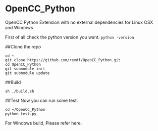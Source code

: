 # OpenCC_Python
OpenCC Python Extension with no external dependencies for Linux OSX and Windows


First of all check the python version you want. `python -version`

##Clone the repo

    cd ~
    git clone https://github.com/rexdf/OpenCC_Python.git
    cd OpenCC_Python
    git submodule init
    git submodule update

##Build

    sh ./build.sh

##Test
Now you can run some test.

    cd ~/OpenCC_Python
    python test.py

For Windows build, Please refer here.